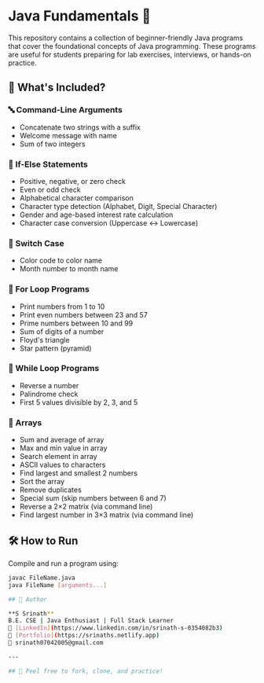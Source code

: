 ﻿# Java Fundamentals 🚀

This repository contains a collection of beginner-friendly Java programs that cover the foundational concepts of Java programming. These programs are useful for students preparing for lab exercises, interviews, or hands-on practice.


## 📂 What's Included?

### 🔤 Command-Line Arguments
- Concatenate two strings with a suffix
- Welcome message with name
- Sum of two integers

### 🔁 If-Else Statements
- Positive, negative, or zero check
- Even or odd check
- Alphabetical character comparison
- Character type detection (Alphabet, Digit, Special Character)
- Gender and age-based interest rate calculation
- Character case conversion (Uppercase ↔ Lowercase)

### 🎯 Switch Case
- Color code to color name
- Month number to month name

### 🔂 For Loop Programs
- Print numbers from 1 to 10
- Print even numbers between 23 and 57
- Prime numbers between 10 and 99
- Sum of digits of a number
- Floyd's triangle
- Star pattern (pyramid)

### 🔁 While Loop Programs
- Reverse a number
- Palindrome check
- First 5 values divisible by 2, 3, and 5

### 🧮 Arrays
- Sum and average of array
- Max and min value in array
- Search element in array
- ASCII values to characters
- Find largest and smallest 2 numbers
- Sort the array
- Remove duplicates
- Special sum (skip numbers between 6 and 7)
- Reverse a 2×2 matrix (via command line)
- Find largest number in 3×3 matrix (via command line)

## 🛠 How to Run

Compile and run a program using:

```bash
javac FileName.java
java FileName [arguments...]

## 📎 Author

**S Srinath**  
B.E. CSE | Java Enthusiast | Full Stack Learner  
🔗 [LinkedIn](https://www.linkedin.com/in/srinath-s-0354082b3)  
📁 [Portfolio](https://srinaths.netlify.app)  
📧 srinath07042005@gmail.com

---

## 🌟 Feel free to fork, clone, and practice!

